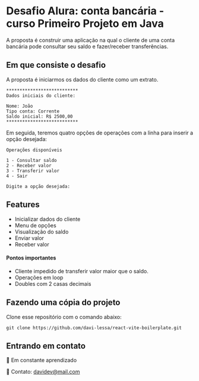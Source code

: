 
# Desafio Alura: conta bancária - curso Primeiro Projeto em Java

A proposta é construir uma aplicação na qual o cliente de uma conta bancária pode consultar seu saldo e fazer/receber transferências.
## Em que consiste o desafio

A proposta é iniciarmos os dados do cliente como um extrato.

```
***************************
Dados iniciais do cliente:

Nome: João
Tipo conta: Corrente
Saldo inicial: R$ 2500,00
***************************
```
Em seguida, teremos quatro opções de operações com a linha para inserir a opção desejada:
```
Operações disponíveis

1 - Consultar saldo
2 - Receber valor
3 - Transferir valor
4 - Sair

Digite a opção desejada:
```

## Features
- Inicializar dados do cliente
- Menu de opções
- Visualização do saldo
- Enviar valor
- Receber valor

#### Pontos importantes
- Cliente impedido de transferir valor maior que o saldo.
- Operações em loop
- Doubles com 2 casas decimais
## Fazendo uma cópia do projeto

Clone esse repositório com o comando abaixo:
```
git clone https://github.com/davi-lessa/react-vite-boilerplate.git
```
## Entrando em contato

🧠 Em constante aprendizado

💬 Contato: davidev@mail.com